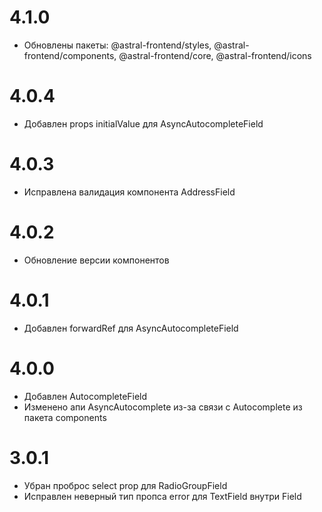 # 4.1.0

- Обновлены пакеты: @astral-frontend/styles, @astral-frontend/components, @astral-frontend/core, @astral-frontend/icons

# 4.0.4

- Добавлен props initialValue для AsyncAutocompleteField

# 4.0.3

- Исправлена валидация компонента AddressField

# 4.0.2

- Обновление версии компонентов

# 4.0.1

- Добавлен forwardRef для AsyncAutocompleteField

# 4.0.0

- Добавлен AutocompleteField
- Изменено апи AsyncAutocomplete из-за связи с Autocomplete из пакета components

# 3.0.1

- Убран проброс select prop для RadioGroupField
- Исправлен неверный тип пропса error для TextField внутри Field
